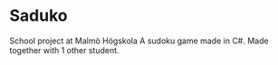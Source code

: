Saduko
======

School project at Malmö Högskola
A sudoku game made in C#. Made together with 1 other student. 
